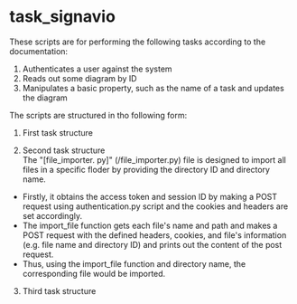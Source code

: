 # task_signavio

These scripts are for performing the following tasks according to the documentation:
  1. Authenticates a user against the system
  2. Reads out some diagram by ID
  3. Manipulates a basic property, such as the name of a task and updates the diagram

The scripts are structured in tho following form:

1. First task structure


2. Second task structure  
The "[file_importer. py]" (/file_importer.py) file is designed to import all files in a specific floder by providing the directory ID and directory name.  
* Firstly, it obtains the access token and session ID by making a POST request using authentication.py script and the cookies and headers are set accordingly.
* The import_file function gets each file's name and path and makes a POST request with the defined headers, cookies, and file's information
(e.g. file name and directory ID) and prints out the content of the post request. 
* Thus, using the import_file function and directory name, the corresponding file would be imported.

3. Third task structure
